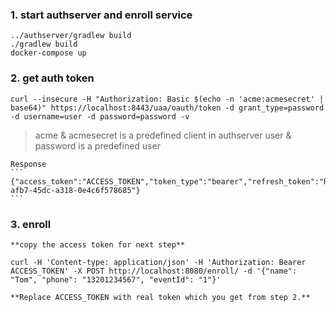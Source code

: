 ### 1. start authserver and enroll service  
	
	../authserver/gradlew build  
	./gradlew build  
	docker-compose up
	
### 2. get auth token

	curl --insecure -H "Authorization: Basic $(echo -n 'acme:acmesecret' | base64)" https://localhost:8443/uaa/oauth/token -d grant_type=password -d username=user -d password=password -v

> acme & acmesecret is a predefined client in authserver
> user & password is a predefined user

	Response
	```
	{"access_token":"ACCESS_TOKEN","token_type":"bearer","refresh_token":"REFRESH_TOKEN","expires_in":43199,"scope":"openid","jti":"1da538e3-afb7-45dc-a318-0e4c6f578685"}
	```

### 3. enroll
	**copy the access token for next step**

	curl -H 'Content-type: application/json' -H 'Authorization: Bearer ACCESS_TOKEN' -X POST http://localhost:8080/enroll/ -d '{"name": "Tom", "phone": "13201234567", "eventId": "1"}'

	**Replace ACCESS_TOKEN with real token which you get from step 2.**